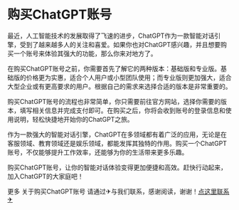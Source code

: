 # 购买ChatGPT账号

最近，人工智能技术的发展取得了飞速的进步，ChatGPT作为一款智能对话引擎，受到了越来越多人的关注和喜爱。如果你也对ChatGPT感兴趣，并且想要购买一个账号来体验其强大的功能，那么你来对地方了。

在购买ChatGPT账号之前，你需要首先了解它的两种版本：基础版和专业版。基础版的价格更为实惠，适合个人用户或小型团队使用；而专业版则更加强大，适合大型企业或有更高要求的用户。根据自己的需求来选择合适的版本是非常重要的。

购买ChatGPT账号的流程也非常简单，你只需要前往官方网站，选择你需要的版本，填写相关信息并完成支付即可。在购买之后，你将会收到账号的登录信息和使用说明，轻松快捷地开始你的ChatGPT之旅。

作为一款强大的智能对话引擎，ChatGPT在多领域都有着广泛的应用，无论是在客服领域、教育领域还是娱乐领域，都能发挥其独特的作用。购买一个ChatGPT账号，不仅能够提升工作效率，还能够为你的生活带来更多乐趣。

购买ChatGPT账号，让你的智能对话体验变得更加便捷和高效。赶快行动起来，加入ChatGPT的大家庭吧！

更多 关于购买ChatGPT账号 请通过✈与我们联系，感谢阅读，谢谢！[点这里联系✈](https://ads.k02.cc)
